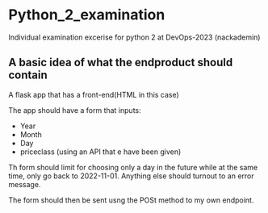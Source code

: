 # Python_2_examination

Individual examination excerise for python 2 at DevOps-2023 (nackademin)

## A basic idea of what the endproduct should contain

 A flask app that has a front-end(HTML in this case)

The app should have a form that inputs:

- Year
- Month
- Day
- priceclass (using an API that e have been given)

Th form should limit for choosing only a day in the future while at the same time, only go back to 2022-11-01. Anything else should turnout to an error message.

The form should then be sent usng the POSt method to my own endpoint.